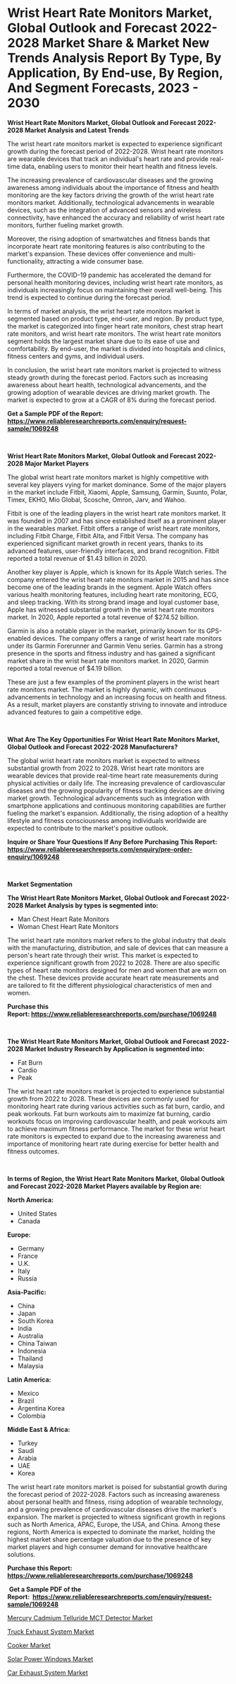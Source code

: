 <p><h1>Wrist Heart Rate Monitors Market, Global Outlook and Forecast 2022-2028 Market Share & Market New Trends Analysis Report By Type, By Application, By End-use, By Region, And Segment Forecasts, 2023 - 2030</h1></p><p><strong>Wrist Heart Rate Monitors Market, Global Outlook and Forecast 2022-2028 Market Analysis and Latest Trends</strong></p>
<p><p>The wrist heart rate monitors market is expected to experience significant growth during the forecast period of 2022-2028. Wrist heart rate monitors are wearable devices that track an individual's heart rate and provide real-time data, enabling users to monitor their heart health and fitness levels.</p><p>The increasing prevalence of cardiovascular diseases and the growing awareness among individuals about the importance of fitness and health monitoring are the key factors driving the growth of the wrist heart rate monitors market. Additionally, technological advancements in wearable devices, such as the integration of advanced sensors and wireless connectivity, have enhanced the accuracy and reliability of wrist heart rate monitors, further fueling market growth.</p><p>Moreover, the rising adoption of smartwatches and fitness bands that incorporate heart rate monitoring features is also contributing to the market's expansion. These devices offer convenience and multi-functionality, attracting a wide consumer base.</p><p>Furthermore, the COVID-19 pandemic has accelerated the demand for personal health monitoring devices, including wrist heart rate monitors, as individuals increasingly focus on maintaining their overall well-being. This trend is expected to continue during the forecast period.</p><p>In terms of market analysis, the wrist heart rate monitors market is segmented based on product type, end-user, and region. By product type, the market is categorized into finger heart rate monitors, chest strap heart rate monitors, and wrist heart rate monitors. The wrist heart rate monitors segment holds the largest market share due to its ease of use and comfortability. By end-user, the market is divided into hospitals and clinics, fitness centers and gyms, and individual users.</p><p>In conclusion, the wrist heart rate monitors market is projected to witness steady growth during the forecast period. Factors such as increasing awareness about heart health, technological advancements, and the growing adoption of wearable devices are driving market growth. The market is expected to grow at a CAGR of 8% during the forecast period.</p></p>
<p><strong>Get a Sample PDF of the Report:&nbsp; <a href="https://www.reliableresearchreports.com/enquiry/request-sample/1069248">https://www.reliableresearchreports.com/enquiry/request-sample/1069248</a></strong></p>
<p>&nbsp;</p>
<p><strong>Wrist Heart Rate Monitors Market, Global Outlook and Forecast 2022-2028 Major Market Players</strong></p>
<p><p>The global wrist heart rate monitors market is highly competitive with several key players vying for market dominance. Some of the major players in the market include Fitbit, Xiaomi, Apple, Samsung, Garmin, Suunto, Polar, Timex, EKHO, Mio Global, Scosche, Omron, Jarv, and Wahoo.</p><p>Fitbit is one of the leading players in the wrist heart rate monitors market. It was founded in 2007 and has since established itself as a prominent player in the wearables market. Fitbit offers a range of wrist heart rate monitors, including Fitbit Charge, Fitbit Alta, and Fitbit Versa. The company has experienced significant market growth in recent years, thanks to its advanced features, user-friendly interfaces, and brand recognition. Fitbit reported a total revenue of $1.43 billion in 2020.</p><p>Another key player is Apple, which is known for its Apple Watch series. The company entered the wrist heart rate monitors market in 2015 and has since become one of the leading brands in the segment. Apple Watch offers various health monitoring features, including heart rate monitoring, ECG, and sleep tracking. With its strong brand image and loyal customer base, Apple has witnessed substantial growth in the wrist heart rate monitors market. In 2020, Apple reported a total revenue of $274.52 billion.</p><p>Garmin is also a notable player in the market, primarily known for its GPS-enabled devices. The company offers a range of wrist heart rate monitors under its Garmin Forerunner and Garmin Venu series. Garmin has a strong presence in the sports and fitness industry and has gained a significant market share in the wrist heart rate monitors market. In 2020, Garmin reported a total revenue of $4.19 billion.</p><p>These are just a few examples of the prominent players in the wrist heart rate monitors market. The market is highly dynamic, with continuous advancements in technology and an increasing focus on health and fitness. As a result, market players are constantly striving to innovate and introduce advanced features to gain a competitive edge.</p></p>
<p>&nbsp;</p>
<p><strong>What Are The Key Opportunities For Wrist Heart Rate Monitors Market, Global Outlook and Forecast 2022-2028 Manufacturers?</strong></p>
<p><p>The global wrist heart rate monitors market is expected to witness substantial growth from 2022 to 2028. Wrist heart rate monitors are wearable devices that provide real-time heart rate measurements during physical activities or daily life. The increasing prevalence of cardiovascular diseases and the growing popularity of fitness tracking devices are driving market growth. Technological advancements such as integration with smartphone applications and continuous monitoring capabilities are further fueling the market's expansion. Additionally, the rising adoption of a healthy lifestyle and fitness consciousness among individuals worldwide are expected to contribute to the market's positive outlook.</p></p>
<p><strong>Inquire or Share Your Questions If Any Before Purchasing This Report: <a href="https://www.reliableresearchreports.com/enquiry/pre-order-enquiry/1069248">https://www.reliableresearchreports.com/enquiry/pre-order-enquiry/1069248</a></strong></p>
<p>&nbsp;</p>
<p><strong>Market Segmentation</strong></p>
<p><strong>The Wrist Heart Rate Monitors Market, Global Outlook and Forecast 2022-2028 Market Analysis by types is segmented into:</strong></p>
<p><ul><li>Man Chest Heart Rate Monitors</li><li>Woman Chest Heart Rate Monitors</li></ul></p>
<p><p>The wrist heart rate monitors market refers to the global industry that deals with the manufacturing, distribution, and sale of devices that can measure a person's heart rate through their wrist. This market is expected to experience significant growth from 2022 to 2028. There are also specific types of heart rate monitors designed for men and women that are worn on the chest. These devices provide accurate heart rate measurements and are tailored to fit the different physiological characteristics of men and women.</p></p>
<p><strong>Purchase this Report:&nbsp;<a href="https://www.reliableresearchreports.com/purchase/1069248">https://www.reliableresearchreports.com/purchase/1069248</a></strong></p>
<p>&nbsp;</p>
<p><strong>The Wrist Heart Rate Monitors Market, Global Outlook and Forecast 2022-2028 Market Industry Research by Application is segmented into:</strong></p>
<p><ul><li>Fat Burn</li><li>Cardio</li><li>Peak</li></ul></p>
<p><p>The wrist heart rate monitors market is projected to experience substantial growth from 2022 to 2028. These devices are commonly used for monitoring heart rate during various activities such as fat burn, cardio, and peak workouts. Fat burn workouts aim to maximize fat burning, cardio workouts focus on improving cardiovascular health, and peak workouts aim to achieve maximum fitness performance. The market for these wrist heart rate monitors is expected to expand due to the increasing awareness and importance of monitoring heart rate during exercise for better health and fitness outcomes.</p></p>
<p>&nbsp;</p>
<p><strong>In terms of Region, the Wrist Heart Rate Monitors Market, Global Outlook and Forecast 2022-2028 Market Players available by Region are:</strong></p>
<p>
    <p> <strong> North America: </strong>
        <ul>
            <li>United States</li>
            <li>Canada</li>
        </ul>
        </p> 
    <p> <strong> Europe: </strong>
        <ul>
            <li>Germany</li>
            <li>France</li>
            <li>U.K.</li>
            <li>Italy</li>
            <li>Russia</li>
        </ul>
        </p> 
    <p> <strong> Asia-Pacific: </strong>
        <ul>
            <li>China</li>
            <li>Japan</li>
            <li>South Korea</li>
            <li>India</li>
            <li>Australia</li>
            <li>China Taiwan</li>
            <li>Indonesia</li>
            <li>Thailand</li>
            <li>Malaysia</li>
        </ul>
        </p> 
    <p> <strong> Latin America: </strong>
        <ul>
            <li>Mexico</li>
            <li>Brazil</li>
            <li>Argentina Korea</li>
            <li>Colombia</li>
        </ul>
        </p> 
    <p> <strong> Middle East & Africa: </strong>
        <ul>
            <li>Turkey</li>
            <li>Saudi</li>
            <li>Arabia</li>
            <li>UAE</li>
            <li>Korea</li>
        </ul>
    </p>
    </p>
<p><p>The wrist heart rate monitors market is poised for substantial growth during the forecast period of 2022-2028. Factors such as increasing awareness about personal health and fitness, rising adoption of wearable technology, and a growing prevalence of cardiovascular diseases drive the market's expansion. The market is projected to witness significant growth in regions such as North America, APAC, Europe, the USA, and China. Among these regions, North America is expected to dominate the market, holding the highest market share percentage valuation due to the presence of key market players and high consumer demand for innovative healthcare solutions.</p></p>
<p><strong>Purchase this Report: <a href="https://www.reliableresearchreports.com/purchase/1069248">https://www.reliableresearchreports.com/purchase/1069248</a></strong></p>
<p>&nbsp;<strong>Get a Sample PDF of the Report:&nbsp;&nbsp;<a href="https://www.reliableresearchreports.com/enquiry/request-sample/1069248">https://www.reliableresearchreports.com/enquiry/request-sample/1069248</a></strong></p>
<p><strong></strong></p>
<p><p><a href="https://www.reportprime.com/mercury-cadmium-telluride-mct-detector-r3690">Mercury Cadmium Telluride MCT Detector Market</a></p><p><a href="https://medium.com/@madelynyost/truck-exhaust-system-market-size-growth-forecast-2023-2030-83ef7fec03fd">Truck Exhaust System Market</a></p><p><a href="https://www.linkedin.com/pulse/cooker-market-research-report-unlocks-analysis-financial-l93re/">Cooker Market</a></p><p><a href="https://www.linkedin.com/pulse/solar-power-windows-market-size-share-global-analysis-report-kqwue/">Solar Power Windows Market</a></p><p><a href="https://medium.com/@hazelbrakus/car-exhaust-system-market-size-growth-forecast-2023-2030-03c0a44fecc0">Car Exhaust System Market</a></p></p>